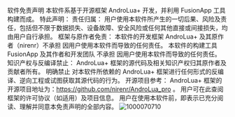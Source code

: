 软件免责声明 
本软件系基于开源框架 AndroLua+ 开发，并利用 FusionApp 工具构建而成。 
特此声明： 
责任归属： 
用户使用本软件所产生的一切后果、风险及责任，包括但不限于数据损失、设备故障、安全风险或任何其他直接或间接损失，均由用户自行承担。 
框架与原作者免责： 
本软件的开发框架 AndroLua+ 及其原作者（nirenr）不承担 因用户使用本软件而导致的任何责任。 
本软件的构建工具 FusionApp 及其作者和开发团队 不承担 因用户使用本软件而导致的任何责任。 
知识产权与反编译禁止： AndroLua+ 框架的源代码及相关知识产权归其原作者及贡献者所有。 
明确禁止 对本软件所依赖的 AndroLua+ 框架进行任何形式的反编译、逆向工程或试图获取其源代码的行为。
开源项目参考： AndroLua+ 框架的开源项目地址为：https://github.com/nirenr/AndroLua_pro 。
用户可在此查阅框架的许可协议（如适用）及项目信息。 用户在使用本软件前，即表示已充分阅读、理解并同意本免责声明的全部内容。
![1000070710](https://github.com/user-attachments/assets/542a0ee9-6281-43a4-8555-1d181b58797b)
